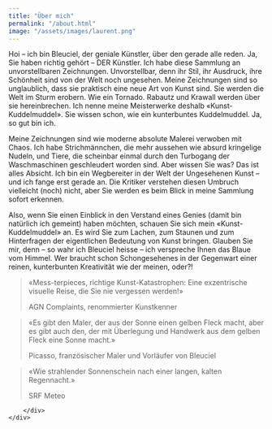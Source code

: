 ```yaml
---
title: "Über mich"
permalink: "/about.html"
image: "/assets/images/laurent.png"
---
```


Hoi – ich bin Bleuciel, der geniale Künstler, über den gerade alle reden. Ja, Sie haben richtig gehört – DER Künstler. Ich habe diese Sammlung an unvorstellbaren Zeichnungen. Unvorstellbar, denn ihr Stil, ihr Ausdruck, ihre Schönheit sind von der Welt noch ungesehen. Meine Zeichnungen sind so unglaublich, dass sie praktisch eine neue Art von Kunst sind. Sie werden die Welt im Sturm erobern. Wie ein Tornado. Rabautz und Krawall werden über sie hereinbrechen. Ich nenne meine Meisterwerke deshalb «Kunst-Kuddelmuddel». Sie wissen schon, wie ein kunterbuntes Kuddelmuddel. Ja, so gut bin ich.


Meine Zeichnungen sind wie moderne absolute Malerei verwoben mit Chaos. Ich habe Strichmännchen, die mehr aussehen wie absurd kringelige Nudeln, und Tiere, die scheinbar einmal durch den Turbogang der Waschmaschinen geschleudert worden sind. Aber wissen Sie was? Das ist alles Absicht. Ich bin ein Wegbereiter in der Welt der Ungesehenen Kunst – und ich fange erst gerade an. Die Kritiker verstehen diesen Umbruch vielleicht (noch) nicht, aber Sie werden es beim Blick in meine Sammlung sofort erkennen.


Also, wenn Sie einen Einblick in den Verstand eines Genies (damit bin natürlich ich gemeint) haben möchten, schauen Sie sich mein «Kunst-Kuddelmuddel» an. Es wird Sie zum Lachen, zum Staunen und zum Hinterfragen der eigentlichen Bedeutung von Kunst bringen. Glauben Sie mir, denn – so wahr ich Bleuciel heisse – ich verspreche Ihnen das Blaue vom Himmel. Wer braucht schon Schongesehenes in der Gegenwart einer reinen, kunterbunten Kreativität wie der meinen, oder?!



<section class="py-5">
	<div class="container">
	    <div class="row">
		    <blockquote class="blockquote blockquote-custom bg-white p-5 shadow rounded">
		        <div class="blockquote-custom-icon shadow-sm"><i class="fa fa-quote-left text-white"></i></div>
		        <p class="mb-0 mt-2 font-italic">«Mess-terpieces, richtige Kunst-Katastrophen: Eine exzentrische visuelle Reise, die Sie nie vergessen werden!»</p>
		        <footer class="blockquote-footer pt-4 mt-4 border-top">AGN Complaints, renommierter Kunstkenner</footer>
		    </blockquote>
    		<blockquote class="blockquote blockquote-custom bg-white p-5 shadow rounded">
		        <div class="blockquote-custom-icon shadow-sm"><i class="fa fa-quote-left text-white"></i></div>
		        <p class="mb-0 mt-2 font-italic">«Es gibt den Maler, der aus der Sonne einen gelben Fleck macht, aber es gibt auch den, der mit Überlegung und Handwerk aus dem gelben Fleck eine Sonne macht.»</p>
		        <footer class="blockquote-footer pt-4 mt-4 border-top">Picasso, französischer Maler und Vorläufer von Bleuciel</footer>
		    </blockquote>
    		<blockquote class="blockquote blockquote-custom bg-white p-5 shadow rounded">
		        <div class="blockquote-custom-icon shadow-sm"><i class="fa fa-quote-left text-white"></i></div>
		        <p class="mb-0 mt-2 font-italic">«Wie strahlender Sonnenschein nach einer langen, kalten Regennacht.»</p>
		        <footer class="blockquote-footer pt-4 mt-4 border-top">SRF Meteo</footer>
		    </blockquote>

	        
	    </div>
	</div>
</section>
